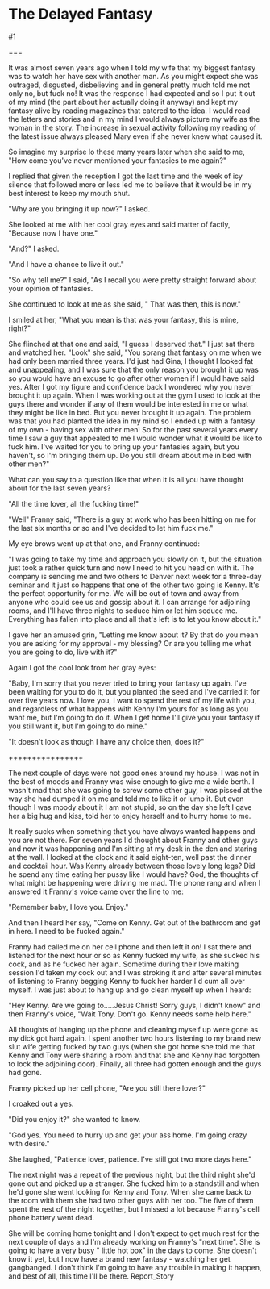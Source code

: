 The Delayed Fantasy
===================
#1 

===

It was almost seven years ago when I told my wife that my biggest fantasy was to watch her have sex with another man. As you might expect she was outraged, disgusted, disbelieving and in general pretty much told me not only no, but fuck no! It was the response I had expected and so I put it out of my mind (the part about her actually doing it anyway) and kept my fantasy alive by reading magazines that catered to the idea. I would read the letters and stories and in my mind I would always picture my wife as the woman in the story. The increase in sexual activity following my reading of the latest issue always pleased Mary even if she never knew what caused it. 

So imagine my surprise lo these many years later when she said to me, "How come you've never mentioned your fantasies to me again?" 

I replied that given the reception I got the last time and the week of icy silence that followed more or less led me to believe that it would be in my best interest to keep my mouth shut. 

"Why are you bringing it up now?" I asked. 

She looked at me with her cool gray eyes and said matter of factly, "Because now I have one." 

"And?" I asked. 

"And I have a chance to live it out." 

"So why tell me?" I said, "As I recall you were pretty straight forward about your opinion of fantasies. 

She continued to look at me as she said, " That was then, this is now." 

I smiled at her, "What you mean is that was your fantasy, this is mine, right?" 

She flinched at that one and said, "I guess I deserved that." I just sat there and watched her. "Look" she said, "You sprang that fantasy on me when we had only been married three years. I'd just had Gina, I thought I looked fat and unappealing, and I was sure that the only reason you brought it up was so you would have an excuse to go after other women if I would have said yes. After I got my figure and confidence back I wondered why you never brought it up again. When I was working out at the gym I used to look at the guys there and wonder if any of them would be interested in me or what they might be like in bed. But you never brought it up again. The problem was that you had planted the idea in my mind so I ended up with a fantasy of my own - having sex with other men! So for the past several years every time I saw a guy that appealed to me I would wonder what it would be like to fuck him. I've waited for you to bring up your fantasies again, but you haven't, so I'm bringing them up. Do you still dream about me in bed with other men?" 

What can you say to a question like that when it is all you have thought about for the last seven years? 

"All the time lover, all the fucking time!" 

"Well" Franny said, "There is a guy at work who has been hitting on me for the last six months or so and I've decided to let him fuck me." 

My eye brows went up at that one, and Franny continued: 

"I was going to take my time and approach you slowly on it, but the situation just took a rather quick turn and now I need to hit you head on with it. The company is sending me and two others to Denver next week for a three-day seminar and it just so happens that one of the other two going is Kenny. It's the perfect opportunity for me. We will be out of town and away from anyone who could see us and gossip about it. I can arrange for adjoining rooms, and I'll have three nights to seduce him or let him seduce me. Everything has fallen into place and all that's left is to let you know about it." 

I gave her an amused grin, "Letting me know about it? By that do you mean you are asking for my approval - my blessing? Or are you telling me what you are going to do, live with it?" 

Again I got the cool look from her gray eyes: 

"Baby, I'm sorry that you never tried to bring your fantasy up again. I've been waiting for you to do it, but you planted the seed and I've carried it for over five years now. I love you, I want to spend the rest of my life with you, and regardless of what happens with Kenny I'm yours for as long as you want me, but I'm going to do it. When I get home I'll give you your fantasy if you still want it, but I'm going to do mine." 

"It doesn't look as though I have any choice then, does it?" 

++++++++++++++++ 

The next couple of days were not good ones around my house. I was not in the best of moods and Franny was wise enough to give me a wide berth. I wasn't mad that she was going to screw some other guy, I was pissed at the way she had dumped it on me and told me to like it or lump it. But even though I was moody about it I am not stupid, so on the day she left I gave her a big hug and kiss, told her to enjoy herself and to hurry home to me. 

It really sucks when something that you have always wanted happens and you are not there. For seven years I'd thought about Franny and other guys and now it was happening and I'm sitting at my desk in the den and staring at the wall. I looked at the clock and it said eight-ten, well past the dinner and cocktail hour. Was Kenny already between those lovely long legs? Did he spend any time eating her pussy like I would have? God, the thoughts of what might be happening were driving me mad. The phone rang and when I answered it Franny's voice came over the line to me: 

"Remember baby, I love you. Enjoy." 

And then I heard her say, "Come on Kenny. Get out of the bathroom and get in here. I need to be fucked again." 

Franny had called me on her cell phone and then left it on! I sat there and listened for the next hour or so as Kenny fucked my wife, as she sucked his cock, and as he fucked her again. Sometime during their love making session I'd taken my cock out and I was stroking it and after several minutes of listening to Franny begging Kenny to fuck her harder I'd cum all over myself. I was just about to hang up and go clean myself up when I heard: 

"Hey Kenny. Are we going to.....Jesus Christ! Sorry guys, I didn't know" and then Franny's voice, "Wait Tony. Don't go. Kenny needs some help here." 

All thoughts of hanging up the phone and cleaning myself up were gone as my dick got hard again. I spent another two hours listening to my brand new slut wife getting fucked by two guys (when she got home she told me that Kenny and Tony were sharing a room and that she and Kenny had forgotten to lock the adjoining door). Finally, all three had gotten enough and the guys had gone. 

Franny picked up her cell phone, "Are you still there lover?" 

I croaked out a yes. 

"Did you enjoy it?" she wanted to know. 

"God yes. You need to hurry up and get your ass home. I'm going crazy with desire." 

She laughed, "Patience lover, patience. I've still got two more days here." 

The next night was a repeat of the previous night, but the third night she'd gone out and picked up a stranger. She fucked him to a standstill and when he'd gone she went looking for Kenny and Tony. When she came back to the room with them she had two other guys with her too. The five of them spent the rest of the night together, but I missed a lot because Franny's cell phone battery went dead. 

She will be coming home tonight and I don't expect to get much rest for the next couple of days and I'm already working on Franny's "next time". She is going to have a very busy " little hot box" in the days to come. She doesn't know it yet, but I now have a brand new fantasy - watching her get gangbanged. I don't think I'm going to have any trouble in making it happen, and best of all, this time I'll be there. Report_Story 
